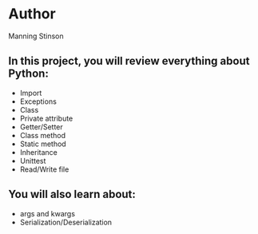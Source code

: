 # Author

Manning Stinson

## In this project, you will review everything about Python:

* Import
* Exceptions
* Class
* Private attribute
* Getter/Setter
* Class method
* Static method
* Inheritance
* Unittest
* Read/Write file

## You will also learn about:

* args and kwargs
* Serialization/Deserialization
